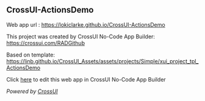 ## CrossUI-ActionsDemo
Web app url : https://lokiclarke.github.io/CrossUI-ActionsDemo

This project was created by CrossUI No-Code App Builder: https://crossui.com/RADGithub

Based on template: https://linb.github.io/CrossUI_Assets/assets/projects/Simple/xui_project_tpl_ActionsDemo

Click [here](https://crossui.com/RADGithub/#!from=github&owner=lokiclarke&repo=CrossUI-ActionsDemo) to edit this web app in CrossUI No-Code App Builder

<i>Powered by [CrossUI](https://crossui.com)</i>
